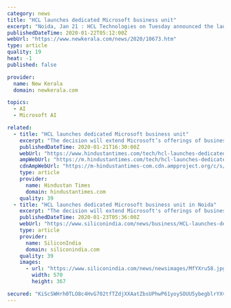 ```yaml
---
category: news
title: "HCL launches dedicated Microsoft business unit"
excerpt: "Noida, Jan 21 : HCL Technologies on Tuesday announced the launch of a dedicated HCL Microsoft Business Unit to help joint customers with digital transformation initiatives. The decision will extend Microsoft's offerings of business applications, Microsoft ..."
publishedDateTime: 2020-01-22T05:12:00Z
webUrl: "https://www.newkerala.com/news/2020/10673.htm"
type: article
quality: 19
heat: -1
published: false

provider:
  name: New Kerala
  domain: newkerala.com

topics:
  - AI
  - Microsoft AI

related:
  - title: "HCL launches dedicated Microsoft business unit"
    excerpt: "The decision will extend Microsoft’s offerings of business applications, Microsoft Dynamics 365, Microsoft Azure, Internet of Things (IoT), and AI/Machine Learning, as well as help employees accomplish more in the modern workplace with Microsoft 365 and Windows 10."
    publishedDateTime: 2020-01-21T16:30:00Z
    webUrl: "https://www.hindustantimes.com/tech/hcl-launches-dedicated-microsoft-business-unit/story-L5PKlrRC4HGuV3mjGiI4wK.html"
    ampWebUrl: "https://m.hindustantimes.com/tech/hcl-launches-dedicated-microsoft-business-unit/story-L5PKlrRC4HGuV3mjGiI4wK_amp.html"
    cdnAmpWebUrl: "https://m-hindustantimes-com.cdn.ampproject.org/c/s/m.hindustantimes.com/tech/hcl-launches-dedicated-microsoft-business-unit/story-L5PKlrRC4HGuV3mjGiI4wK_amp.html"
    type: article
    provider:
      name: Hindustan Times
      domain: hindustantimes.com
    quality: 39
  - title: "HCL launches dedicated Microsoft business unit in Noida"
    excerpt: "The decision will extend Microsoft's offerings of business applications, Microsoft Dynamics 365, Microsoft Azure, Internet of Things (IoT), and AI/Machine Learning, as well as help employees accomplish more in the modern workplace with Microsoft 365 and Windows 10, the company said in a statement. \"Increasingly, customers are making bold ..."
    publishedDateTime: 2020-01-23T05:36:00Z
    webUrl: "https://www.siliconindia.com/news/business/HCL-launches-dedicated-Microsoft-business-unit-in-Noida-nid-211952-cid-3.html"
    type: article
    provider:
      name: SiliconIndia
      domain: siliconindia.com
    quality: 39
    images:
      - url: "https://www.siliconindia.com/news/newsimages/MfYXru58.jpg"
        width: 570
        height: 367

secured: "KiScSWHrh0TLO8c4HvG702tfTZdjXXAatZbsUPhwP61yoySOUU5ybegblrYXvip47axhJVZ+OaNMXPVqU2mECCZqEUod3DvjJTCec5mL2W1QTVTShYXvKKwyLvYhqziP1BSHOvDrsK8PpiW6NqA50XxZNy9fKCHBsJ6lzT9QzlFuDZj2f4vmBezlcxkLTcv6dXoJ9+wn45dlJFba5k9Hk8tzUER09/NyK0QgKgBYtWrtMAjt1EnTQVES85uKASA9wx9o/8zSnF2y8ZqM4cxrIuvzTcaXcleH9817hIloplM=;Y1gRnLPI/OxFbDL+9BSgIA=="
---
```


